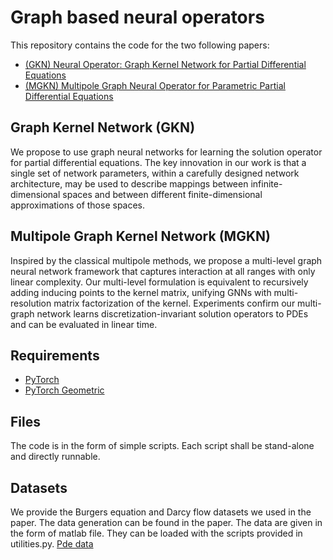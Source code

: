# Graph based neural operators
This repository contains the code for the two following papers:
- [(GKN) Neural Operator: Graph Kernel Network for Partial Differential Equations](https://arxiv.org/abs/2003.03485)
- [(MGKN) Multipole Graph Neural Operator for Parametric Partial Differential Equations](https://arxiv.org/abs/2006.09535)

## Graph Kernel Network (GKN) 
We propose to use graph neural networks for learning the solution operator for partial differential equations. The key innovation in our work is that a single set of network parameters, within a carefully designed network architecture, may be used to describe mappings between infinite-dimensional spaces and between different finite-dimensional approximations of those spaces. 

## Multipole Graph Kernel Network (MGKN)
Inspired by the classical multipole methods, we propose a multi-level graph neural network framework that captures  interaction at all ranges with only linear complexity. Our multi-level formulation is equivalent to recursively adding inducing points to the kernel matrix, unifying GNNs with multi-resolution matrix factorization of the kernel. Experiments confirm our multi-graph network learns discretization-invariant solution operators to PDEs and can be evaluated in linear time.

## Requirements
- [PyTorch](https://pytorch.org/)
- [PyTorch Geometric](https://pytorch-geometric.readthedocs.io/)


## Files
The code is in the form of simple scripts. Each script shall be stand-alone and directly runnable.

## Datasets
We provide the Burgers equation and Darcy flow datasets we used in the paper. The data generation can be found in the paper.
The data are given in the form of matlab file. They can be loaded with the scripts provided in utilities.py. 
[Pde data](https://drive.google.com/drive/folders/1UnbQh2WWc6knEHbLn-ZaXrKUZhp7pjt-?usp=sharing)

